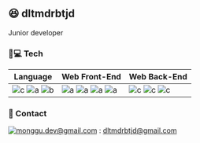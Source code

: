 ## 😆 dltmdrbtjd

Junior developer

### 🧑💻 Tech 
| Language | Web Front-End | Web Back-End |
| -------- | ------------- | ------------ |
| ![c](https://img.shields.io/badge/Go-50BCDF?style=flat-square&logo=go&logoColor=white) ![a](https://img.shields.io/badge/JavaScript-f7df11?style=flat-square&logo=JavaScript&logoColor=black) ![b](https://img.shields.io/badge/TypeScript-007ACC?style=flat-square&logo=TypeScript&logoColor=white)|![a](https://img.shields.io/badge/React-61dafb?style=flat-square&logo=React&logoColor=black) ![a](https://img.shields.io/badge/Redux-ffffff?style=flat-square&logo=Redux&logoColor=violet) ![a](https://img.shields.io/badge/Vue-41b883?style=flat-square&logo=vue.js&logoColor=white) ![a](https://img.shields.io/badge/Vuex-41b883?style=flat-square&logo=Vuex&logoColor=violet) | ![c](https://img.shields.io/badge/Gin-50BCDF?style=flat-square&logo=gin&logoColor=white) ![c](https://img.shields.io/badge/mysql-gray?style=flat-square&logo=mysql&logoColor=white) ![c](https://img.shields.io/badge/mongodb-green?style=flat-square&logo=mongodb&logoColor=white)|

### 📠 Contact
[![monggu.dev@gmail.com](https://img.shields.io/badge/Gmail-d14836?style=flat-square&logo=Gmail&logoColor=white&link=mailto:dltmdrbtjd@gmail.com)](mailto:dltmdrbtjd@gmail.com) : dltmdrbtjd@gmail.com
<!--
**dltmdrbtjd/dltmdrbtjd** is a ✨ _special_ ✨ repository because its `README.md` (this file) appears on your GitHub profile.

Here are some ideas to get you started:

- 🔭 I’m currently working on ...
- 🌱 I’m currently learning ...
- 👯 I’m looking to collaborate on ...
- 🤔 I’m looking for help with ...
- 💬 Ask me about ...
- 📫 How to reach me: ...
- 😄 Pronouns: ...
- ⚡ Fun fact: ...
-->
